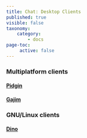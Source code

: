```yaml
---
title: Chat: Desktop Clients
published: true
visible: false
taxonomy:
    category:
        - docs
page-toc:
     active: false
---
```


### Multiplatform clients
#### [Pidgin](pidgin)
#### [Gajim](gajim)

### GNU/Linux clients
#### [Dino](dino)
